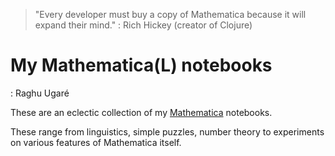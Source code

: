 > "Every developer must buy a copy of Mathematica because it will expand their mind." : Rich Hickey (creator of Clojure)

# My Mathematica(L) notebooks
: Raghu Ugaré

These are an eclectic collection of my [Mathematica][link_Mathematica] notebooks. 

These range from linguistics, simple puzzles, number theory to experiments on various features of Mathematica itself.

[link_Mathematica]: http://www.wolfram.com/mathematica/